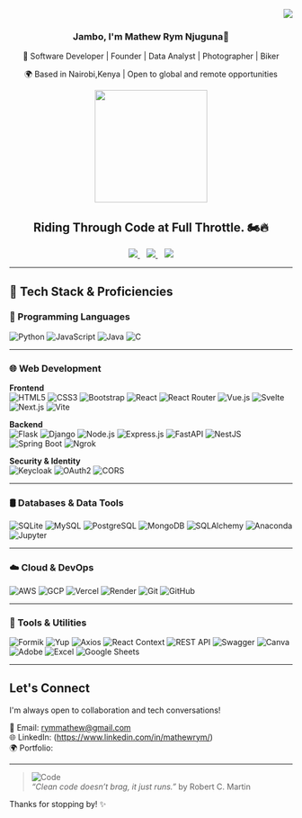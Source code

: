 <p align="right">
  <img src="https://profile-counter.glitch.me/Mathew-Rym/count.svg" />
</p>
<h3 align="center">Jambo, I'm Mathew Rym Njuguna👋</h3>


<p align="center"> 
🎯 Software Developer | Founder | Data Analyst | Photographer | Biker
  </p>
<p align="center"> 
🌍 Based in Nairobi,Kenya | Open to global and remote opportunities
</p>


<p align="center">
  <img src="https://media.giphy.com/media/v1.Y2lkPWVjZjA1ZTQ3cDA4ZW81dThwdWtlcWhmZ3RhOHByd3RkMHdicjNqNmx5NGQ0cjE3byZlcD12MV9naWZzX3JlbGF0ZWQmY3Q9Zw/OYbOUgrQR85orq8O1f/giphy.gif" width="200" />
</p>


<h2 align="center"> Riding Through Code at Full Throttle. 🏍️🔥</h2>


<p align="center">
  <a href="mailto:rymmathew@gmail.com">
    <img src="https://img.shields.io/badge/Email-rymmathew@gmail.com-D14836?style=for-the-badge&logo=gmail&logoColor=white" />
  </a>
  &nbsp;&nbsp;
  <a href="https://www.linkedin.com/in/mathewrym/">
    <img src="https://img.shields.io/badge/LinkedIn-Mathew%20Rym-0077B5?style=for-the-badge&logo=linkedin&logoColor=white" />
  </a>
  &nbsp;&nbsp;
  <a href="YOUR_PORTFOLIO_LINK_HERE">
    <img src="https://img.shields.io/badge/Portfolio-Visit-blueviolet?style=for-the-badge&logo=google-chrome&logoColor=white" />
  </a>
</p>

---
## 🚀 Tech Stack & Proficiencies

### 🧠 Programming Languages  
![Python](https://img.shields.io/badge/-Python-3776AB?logo=python&logoColor=white)  ![JavaScript](https://img.shields.io/badge/-JavaScript-F7DF1E?logo=javascript&logoColor=black)  ![Java](https://img.shields.io/badge/-Java-007396?logo=java&logoColor=white)  ![C](https://img.shields.io/badge/-C-A8B9CC?logo=c&logoColor=white)  

---
### 🌐 Web Development  

**Frontend**  
![HTML5](https://img.shields.io/badge/-HTML5-E34F26?logo=html5&logoColor=white)  ![CSS3](https://img.shields.io/badge/-CSS3-1572B6?logo=css3&logoColor=white)  ![Bootstrap](https://img.shields.io/badge/-Bootstrap-7952B3?logo=bootstrap&logoColor=white)  ![React](https://img.shields.io/badge/-React-61DAFB?logo=react&logoColor=black)  ![React Router](https://img.shields.io/badge/-ReactRouter-CA4245?logo=reactrouter&logoColor=white)  ![Vue.js](https://img.shields.io/badge/-Vue.js-4FC08D?logo=vue.js&logoColor=white)  ![Svelte](https://img.shields.io/badge/-Svelte-FF3E00?logo=svelte&logoColor=white)  ![Next.js](https://img.shields.io/badge/-Next.js-000000?logo=next.js&logoColor=white)  ![Vite](https://img.shields.io/badge/-Vite-646CFF?logo=vite&logoColor=white)

**Backend**  
![Flask](https://img.shields.io/badge/-Flask-000000?logo=flask&logoColor=white)  ![Django](https://img.shields.io/badge/-Django-092E20?logo=django&logoColor=white)  ![Node.js](https://img.shields.io/badge/-Node.js-339933?logo=node.js&logoColor=white)  ![Express.js](https://img.shields.io/badge/-Express.js-000000?logo=express&logoColor=white)  ![FastAPI](https://img.shields.io/badge/-FastAPI-009688?logo=fastapi&logoColor=white)  ![NestJS](https://img.shields.io/badge/-NestJS-E0234E?logo=nestjs&logoColor=white)  ![Spring Boot](https://img.shields.io/badge/-Spring%20Boot-6DB33F?logo=spring-boot&logoColor=white)  ![Ngrok](https://img.shields.io/badge/-ngrok-1F1F1F?logo=ngrok&logoColor=white)

**Security & Identity**  
![Keycloak](https://img.shields.io/badge/-Keycloak-0075A8?logo=keycloak&logoColor=white)  ![OAuth2](https://img.shields.io/badge/-OAuth2-00ADEF?logo=oauth&logoColor=white)  ![CORS](https://img.shields.io/badge/-CORS-0033A0?style=flat&logo=airplayaudio&logoColor=white)

---
### 🛢️ Databases & Data Tools  
![SQLite](https://img.shields.io/badge/-SQLite-003B57?logo=sqlite&logoColor=white)  ![MySQL](https://img.shields.io/badge/-MySQL-4479A1?logo=mysql&logoColor=white)  ![PostgreSQL](https://img.shields.io/badge/-PostgreSQL-336791?logo=postgresql&logoColor=white)  ![MongoDB](https://img.shields.io/badge/-MongoDB-47A248?logo=mongodb&logoColor=white)  ![SQLAlchemy](https://img.shields.io/badge/-SQLAlchemy-CB2C2F?logo=python&logoColor=white)  ![Anaconda](https://img.shields.io/badge/-Anaconda-44A833?logo=anaconda&logoColor=white)  ![Jupyter](https://img.shields.io/badge/-Jupyter-F37626?logo=jupyter&logoColor=white)

---
### ☁️ Cloud & DevOps  
![AWS](https://img.shields.io/badge/-AWS-232F3E?logo=amazon-aws&logoColor=white)  ![GCP](https://img.shields.io/badge/-Google%20Cloud-4285F4?logo=google-cloud&logoColor=white)  ![Vercel](https://img.shields.io/badge/-Vercel-000000?logo=vercel&logoColor=white)  ![Render](https://img.shields.io/badge/-Render-46E3B7?logo=render&logoColor=black)  ![Git](https://img.shields.io/badge/-Git-F05032?logo=git&logoColor=white)  ![GitHub](https://img.shields.io/badge/-GitHub-181717?logo=github&logoColor=white)

---
### 🧰 Tools & Utilities  
![Formik](https://img.shields.io/badge/-Formik-3D4E5E?logo=formik&logoColor=white)  ![Yup](https://img.shields.io/badge/-Yup-0C7CD5?logo=dependabot&logoColor=white) ![Axios](https://img.shields.io/badge/-Axios-5A29E4?logo=axios&logoColor=white)  ![React Context](https://img.shields.io/badge/-React_Context-61DAFB?logo=react&logoColor=black)  ![REST API](https://img.shields.io/badge/-REST%20API-02569B?logo=openapiinitiative&logoColor=white)  ![Swagger](https://img.shields.io/badge/-Swagger-85EA2D?logo=swagger&logoColor=black)  ![Canva](https://img.shields.io/badge/-Canva-00C4CC?logo=canva&logoColor=white)  ![Adobe](https://img.shields.io/badge/-Adobe-FF0000?logo=adobe&logoColor=white)  ![Excel](https://img.shields.io/badge/-Excel-217346?logo=microsoft-excel&logoColor=white)  ![Google Sheets](https://img.shields.io/badge/-Google%20Sheets-34A853?logo=google-sheets&logoColor=white)

---
##  Let's Connect

I'm always open to collaboration and tech conversations!

📧 Email: [rymmathew@gmail.com](mailto:rymmathew@gmail.com)  
🌐 LinkedIn: (https://www.linkedin.com/in/mathewrym/)  
🌍 Portfolio:


---
> ![Code](https://img.shields.io/badge/-Code%20Wisdom-4CAF50?style=flat-square&logo=markdown)  
> *“Clean code doesn’t brag, it just runs.”*  by  Robert C. Martin



Thanks for stopping by! ✨


<!--
**Mathew-Rym/Mathew-Rym** is a ✨ _special_ ✨ repository because its `README.md` (this file) appears on your GitHub profile.

Here are some ideas to get you started:

- 🔭 I’m currently working on ...
- 🌱 I’m currently learning ...
- 👯 I’m looking to collaborate on ...
- 🤔 I’m looking for help with ...
- 💬 Ask me about ...
- 📫 How to reach me: ...
- 😄 Pronouns: ...
- ⚡ Fun fact: ...
-->
